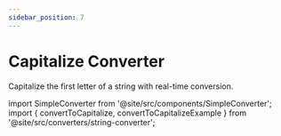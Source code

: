 ```yaml
---
sidebar_position: 7
---
```


# Capitalize Converter

Capitalize the first letter of a string with real-time conversion.

import SimpleConverter from '@site/src/components/SimpleConverter';
import { convertToCapitalize, convertToCapitalizeExample } from '@site/src/converters/string-converter';

<SimpleConverter
  conversion={convertToCapitalize}
  placeholder="Enter text to capitalize first letter..."
  language="text"
  exampleInput={convertToCapitalizeExample.input}
  showPreview={true}
  previewMode="inline"
/>